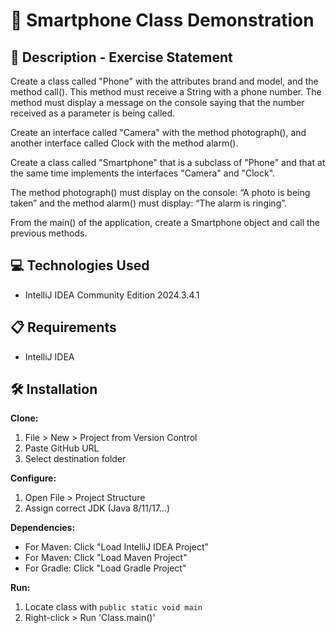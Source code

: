 # 📱 Smartphone Class Demonstration

## 📄 Description - Exercise Statement

Create a class called "Phone" with the attributes brand and model, and the method call(). This method must receive a String with a phone number. The method must display a message on the console saying that the number received as a parameter is being called.

Create an interface called "Camera" with the method photograph(), and another interface called Clock with the method alarm().

Create a class called "Smartphone" that is a subclass of "Phone" and that at the same time implements the interfaces "Camera" and "Clock".

The method photograph() must display on the console: “A photo is being taken” and the method alarm() must display: “The alarm is ringing”.

From the main() of the application, create a Smartphone object and call the previous methods.

## 💻 Technologies Used

- IntelliJ IDEA Community Edition 2024.3.4.1

## 📋 Requirements

- IntelliJ IDEA

## 🛠️ Installation

**Clone:**
1. File > New > Project from Version Control
2. Paste GitHub URL
3. Select destination folder

**Configure:**
1. Open File > Project Structure
2. Assign correct JDK (Java 8/11/17...)

**Dependencies:**
- For Maven: Click "Load IntelliJ IDEA Project"
- For Maven: Click "Load Maven Project"
- For Gradle: Click "Load Gradle Project"

**Run:**
1. Locate class with `public static void main`
2. Right-click > Run 'Class.main()'